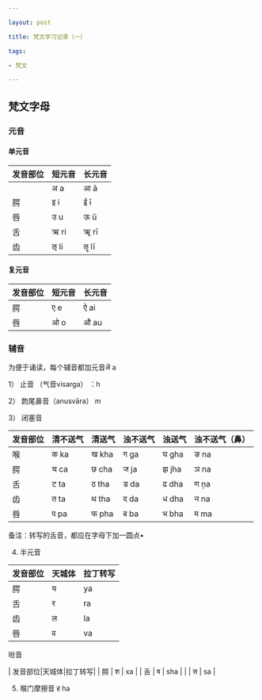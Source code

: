 ```yaml
---

layout: post

title: 梵文学习记录（一）

tags:

- 梵文

---
```


## 梵文字母 ##
### 元音 ###
#### 单元音 ####

|发音部位|短元音|长元音|
|---|---|---|
|  | अ a | आ ā |
|腭 | इ i | ई ī |
|唇 | उ u | ऊ ū |
|舌 | ऋ ri | ॠ rī |
|齿 | ऌ li | ॡ lī |

#### 复元音 ####

| 发音部位 | 短元音 | 长元音 |
|---|---|---|
| 腭 | ए e | ऐ ai |
| 唇 | ओ o | औ au |

### 辅音 ###
为便于诵读，每个辅音都加元音ऄ a

1） 止音 （气音visarga） ：h

2） 韵尾鼻音（anusvāra） m

3） 闭塞音

|发音部位|清不送气|清送气|浊不送气|浊送气|浊不送气（鼻）|
|---|---|---|---|---|---|
| 喉 | क ka | ख kha | ग ga | घ gha | ङ na |
| 腭 | च ca | छ cha | ज ja | झ jha | ञ na |
| 舌 | ट ta | ठ tha | ड da | ढ dha | ण ņa |
| 齿 | त ta | थ tha | द da | ध dha | न na |
| 唇 | प pa | फ pha | ब ba | भ bha | म ma |

备注：转写的舌音，都应在字母下加一圆点•

4) 半元音

| 发音部位|天城体|拉丁转写|
|---|---|---|
| 腭 | य | ya |
| 舌 | र | ra |
| 齿 | ल | la |
| 唇 | व | va |

咝音

| 发音部位|天城体|拉丁转写|
| 腭 | श | xa |
| 舌 | ष | sha |
|    | स | sa |

5) 喉门摩擦音 ह ha


